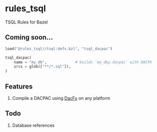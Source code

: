 # rules_tsql
TSQL Rules for Bazel

## Coming soon...
```python
load("@rules_tsql//tsql:defs.bzl", "tsql_dacpac")

tsql_dacpac(
    name = "my_db",             # builds `my_dby.dacpac` with DACFX
    srcs = glob(["**/*.sql"]),
)
```

## Features
1. Compile a DACPAC using [DacFx](https://github.com/microsoft/DacFx) on any platform

## Todo
1. Database references 
